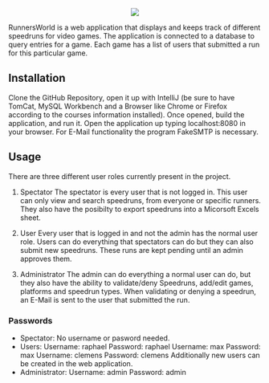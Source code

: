 ﻿<p align="center">
  <img src="https://i.imgur.com/S0lsMX0.png" />
</p>

RunnersWorld is a web application that displays and keeps track of different speedruns for video games. The application is connected to a database to query entries for a game. Each game has a list of users that submitted a run for this particular game.

## Installation
Clone the GitHub Repository, open it up with IntelliJ (be sure to have TomCat, MySQL Workbench and a Browser like Chrome or Firefox according to the courses information installed). Once opened, build the application, and run it. Open the application up typing localhost:8080 in your browser.
For E-Mail functionality the program FakeSMTP is necessary.

## Usage

There are three different user roles currently present in the project.

 1. Spectator 
The spectator is every user that is not logged in. This user can only view and search speedruns, from everyone or specific runners. They also have the posibilty to export speedruns into a Micorsoft Excels sheet.

 2. User
 Every user that is logged in and not the admin has the normal user role. Users can do everything that spectators can do but they can also submit new speedruns. These runs are kept pending until an admin approves them.
 
 3. Administrator
 The admin can do everything a normal user can do, but they also have the ability to validate/deny Speedruns, add/edit games, platforms and speedrun types.
 When validating or denying a speedrun, an E-Mail is sent to the user that submitted the run.

### Passwords

 - Spectator:
No username or pasword needed.
 - Users:
 Username: raphael
 Password: raphael
 Username: max
 Password: max
 Username: clemens
 Password: clemens
 Additionally new users can be created in the web application.
 - Administrator:
 Username: admin
 Password: admin

 
